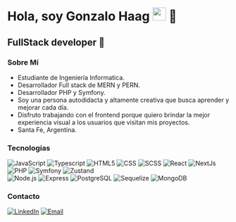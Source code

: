 <h1>Hola, soy Gonzalo Haag <img src="https://raw.githubusercontent.com/iampavangandhi/iampavangandhi/master/gifs/Hi.gif" width="30px"> 🚀</h1>
<h2>FullStack developer 🎨</h2>

### Sobre Mí
- Estudiante de Ingeniería Informatica.
- Desarrollador Full stack de MERN y PERN.
- Desarrollador PHP y Symfony.
- Soy una persona autodidacta y altamente creativa que busca aprender y mejorar cada día.
- Disfruto trabajando con el frontend porque quiero brindar la mejor experiencia visual a los usuarios que visitan mis proyectos.
- Santa Fe, Argentina.

### Tecnologías
  ![JavaScript](https://img.shields.io/badge/-JavaScript-333333?style=flat&logo=javascript)
  ![Typescript](https://img.shields.io/badge/-Typescript-333333?style=flat&logo=typescript)
  ![HTML5](https://img.shields.io/badge/-HTML5-333333?style=flat&logo=HTML5)
  ![CSS](https://img.shields.io/badge/-CSS-333333?style=flat&logo=CSS3&logoColor=1572B6)
  ![SCSS](https://img.shields.io/badge/-SCSS-333333?style=flat&logo=SASS&logoColor=CE6B9E)
  ![React](https://img.shields.io/badge/-React-333333?style=flat&logo=react)
  ![NextJs](https://img.shields.io/badge/-NextJs-333333?style=flat&logo=nextjs)
  ![PHP](https://img.shields.io/badge/-php-333333?style=flat&logo=php)
  ![Symfony](https://img.shields.io/badge/-Symfony-333333?style=flat&logo=symfony)
  ![Zustand](https://img.shields.io/badge/-Zustand-333333?style=flat&logo=zustand)
  <br/>
  ![Node.js](https://img.shields.io/badge/-Node.js-333333?style=flat&logo=node.js)
  ![Express](https://img.shields.io/badge/-Express-333333?style=flat&logo=express)
  ![PostgreSQL](https://img.shields.io/badge/-PostgreSQL-333333?style=flat&logo=postgresql)
  ![Sequelize](https://img.shields.io/badge/-Sequelize-333333?style=flat&logo=sequelize)
  ![MongoDB](https://img.shields.io/badge/-MongoDB-333333?style=flat&logo=MongoDB)

### Contacto
<a href="https://www.linkedin.com/in/gonzalo-haag" target="_blank"><img alt="LinkedIn" src="https://img.shields.io/badge/LinkedIn-Gonzalo%20Haag-blue?style=flat-square&logo=linkedin"></a>
<a href="mailto:gonzalohaag13@gmail.com"><img alt="Email" src="https://img.shields.io/badge/Gmail-gonzalohaag13@gmail.com-blue?style=flat-square&logo=gmail"></a>
